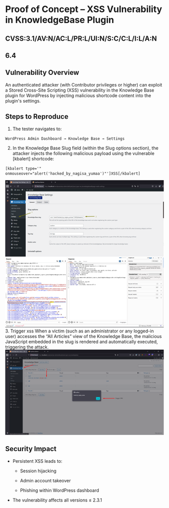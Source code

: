 # Proof of Concept – XSS Vulnerability in KnowledgeBase Plugin

## CVSS:3.1/AV:N/AC:L/PR:L/UI:N/S:C/C:L/I:L/A:N
## 6.4

## Vulnerability Overview
An authenticated attacker (with Contributor privileges or higher) can exploit a Stored Cross-Site Scripting (XSS) vulnerability in the Knowledge Base plugin for WordPress by injecting malicious shortcode content into the plugin's settings.
##  Steps to Reproduce
1. The tester navigates to:
```
WordPress Admin Dashboard → Knowledge Base → Settings
```
2. In the Knowledge Base Slug field (within the Slug options section), the attacker injects the following malicious payload using the vulnerable [kbalert] shortcode:
```
[kbalert type='" onmouseover="alert('hacked_by_nagisa_yumaa')"']XSS[/kbalert]
```
![alt text](1.png)
![alt text](2.png)
3. Trigger xss
When a victim (such as an administrator or any logged-in user) accesses the “All Articles” view of the Knowledge Base, the malicious JavaScript embedded in the slug is rendered and automatically executed, triggering the attack.
![alt text](3.png)
## Security Impact
* Persistent XSS leads to:

    * Session hijacking

    * Admin account takeover

    * Phishing within WordPress dashboard

* The vulnerability affects all versions ≤ 2.3.1

